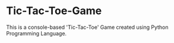 # Tic-Tac-Toe-Game
This is a console-based 'Tic-Tac-Toe' Game created using Python Programming Language.
